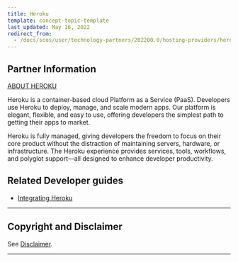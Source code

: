```yaml
---
title: Heroku
template: concept-topic-template
last_updated: May 16, 2022
redirect_from:
  - /docs/scos/user/technology-partners/202200.0/hosting-providers/heroku.html
---
```


## Partner Information

[ABOUT HEROKU](https://www.heroku.com/)

Heroku is a container-based cloud Platform as a Service (PaaS). Developers use Heroku to deploy, manage, and scale modern apps. Our platform is elegant, flexible, and easy to use, offering developers the simplest path to getting their apps to market.

Heroku is fully managed, giving developers the freedom to focus on their core product without the distraction of maintaining servers, hardware, or infrastructure. The Heroku experience provides services, tools, workflows, and polyglot support—all designed to enhance developer productivity.

## Related Developer guides

* [Integrating Heroku](/docs/scos/dev/technology-partner-guides/{{page.version}}/hosting-providers/integrating-heroku.html)


---

## Copyright and Disclaimer

See [Disclaimer](https://github.com/spryker/spryker-documentation).

---
